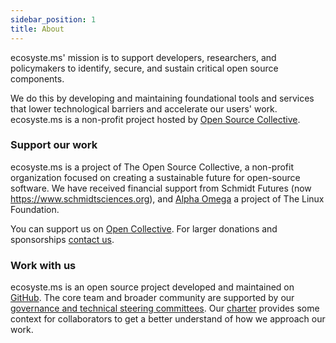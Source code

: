 ```yaml
---
sidebar_position: 1
title: About
---
```

ecosyste.ms' mission is to support developers, researchers, and policymakers to identify, secure, and sustain critical open source components. 

We do this by developing and maintaining foundational tools and services that lower technological barriers and accelerate our users' work. ecosyste.ms is a non-profit project hosted by [Open Source Collective](https://oscollective.org).  

### Support our work
ecosyste.ms is a project of The Open Source Collective, a non-profit organization focused on creating a sustainable future for open-source software. We have received financial support from Schmidt Futures (now https://www.schmidtsciences.org), and [Alpha Omega](https://alpha-omega.dev) a project of The Linux Foundation.

You can support us on [Open Collective](https://opencollective.com/ecosystems). For larger donations and sponsorships [contact us](mailto:hello@ecosyste.ms).

### Work with us
ecosyste.ms is an open source project developed and maintained on [GitHub](https://github.com/ecosyste-ms). The core team and broader community are supported by our [governance and technical steering committees](./governance.md). Our [charter](./charter) provides some context for collaborators to get a better understand of how we approach our work. 
